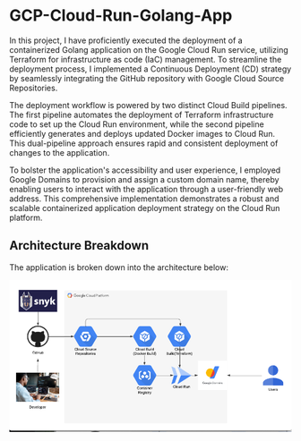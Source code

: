 # GCP-Cloud-Run-Golang-App

In this project, I have proficiently executed the deployment of a containerized Golang application on the Google Cloud Run service, utilizing Terraform for infrastructure as code (IaC) management. To streamline the deployment process, I implemented a Continuous Deployment (CD) strategy by seamlessly integrating the GitHub repository with Google Cloud Source Repositories.

The deployment workflow is powered by two distinct Cloud Build pipelines. The first pipeline automates the deployment of Terraform infrastructure code to set up the Cloud Run environment, while the second pipeline efficiently generates and deploys updated Docker images to Cloud Run. This dual-pipeline approach ensures rapid and consistent deployment of changes to the application.

To bolster the application's accessibility and user experience, I employed Google Domains to provision and assign a custom domain name, thereby enabling users to interact with the application through a user-friendly web address. This comprehensive implementation demonstrates a robust and scalable containerized application deployment strategy on the Cloud Run platform.

## Architecture Breakdown

The application is broken down into the architecture below:

![applications](https://github.com/rjones18/Images/blob/main/Screen%20Shot%202023-04-12%20at%207.48.39%20PM.png)
